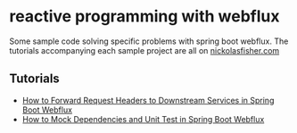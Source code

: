 # reactive programming with webflux
Some sample code solving specific problems with spring boot webflux. The tutorials accompanying each sample project are all on [nickolasfisher.com](https://nickolasfisher.com/Home)

## Tutorials

- [How to Forward Request Headers to Downstream Services in Spring Boot Webflux](https://nickolasfisher.com/blog/How-to-Forward-Request-Headers-to-Downstream-Services-in-Spring-Boot-Webflux)
- [How to Mock Dependencies and Unit Test in Spring Boot Webflux](https://nickolasfisher.com/blog/How-to-Mock-Dependencies-and-Unit-Test-in-Spring-Boot-Webflux)

